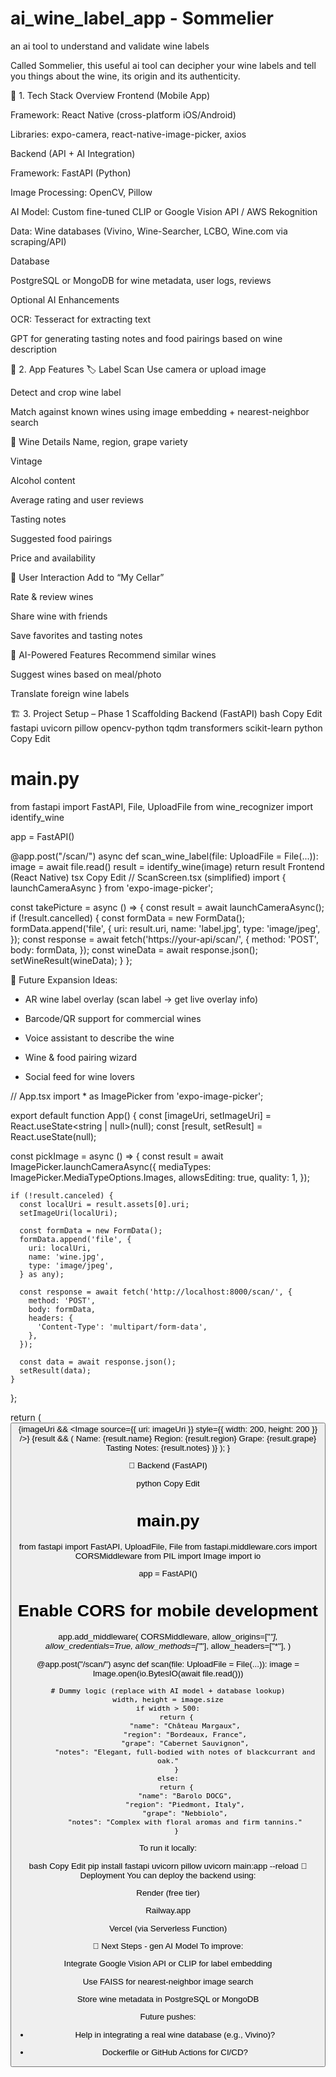 # ai_wine_label_app - Sommelier
an ai tool to understand and validate wine labels


Called Sommelier, this useful ai tool can decipher your wine labels and tell you things about the wine, its origin and its authenticity.


🔧 1. Tech Stack Overview
Frontend (Mobile App)

Framework: React Native (cross-platform iOS/Android)

Libraries: expo-camera, react-native-image-picker, axios

Backend (API + AI Integration)

Framework: FastAPI (Python)

Image Processing: OpenCV, Pillow

AI Model: Custom fine-tuned CLIP or Google Vision API / AWS Rekognition

Data: Wine databases (Vivino, Wine-Searcher, LCBO, Wine.com via scraping/API)

Database

PostgreSQL or MongoDB for wine metadata, user logs, reviews

Optional AI Enhancements

OCR: Tesseract for extracting text

GPT for generating tasting notes and food pairings based on wine description

📲 2. App Features
🏷️ Label Scan
Use camera or upload image

Detect and crop wine label

Match against known wines using image embedding + nearest-neighbor search

📄 Wine Details
Name, region, grape variety

Vintage

Alcohol content

Average rating and user reviews

Tasting notes

Suggested food pairings

Price and availability

📝 User Interaction
Add to “My Cellar”

Rate & review wines

Share wine with friends

Save favorites and tasting notes

🧠 AI-Powered Features
Recommend similar wines

Suggest wines based on meal/photo

Translate foreign wine labels

🏗️ 3. Project Setup – Phase 1 Scaffolding
Backend (FastAPI)
bash
Copy
Edit
fastapi
uvicorn
pillow
opencv-python
tqdm
transformers
scikit-learn
python
Copy
Edit
# main.py
from fastapi import FastAPI, File, UploadFile
from wine_recognizer import identify_wine

app = FastAPI()

@app.post("/scan/")
async def scan_wine_label(file: UploadFile = File(...)):
    image = await file.read()
    result = identify_wine(image)
    return result
Frontend (React Native)
tsx
Copy
Edit
// ScanScreen.tsx (simplified)
import { launchCameraAsync } from 'expo-image-picker';

const takePicture = async () => {
  const result = await launchCameraAsync();
  if (!result.cancelled) {
    const formData = new FormData();
    formData.append('file', {
      uri: result.uri,
      name: 'label.jpg',
      type: 'image/jpeg',
    });
    const response = await fetch('https://your-api/scan/', {
      method: 'POST',
      body: formData,
    });
    const wineData = await response.json();
    setWineResult(wineData);
  }
};

🔮 Future Expansion Ideas:
- AR wine label overlay (scan label → get live overlay info)

- Barcode/QR support for commercial wines

- Voice assistant to describe the wine

- Wine & food pairing wizard

- Social feed for wine lovers


// App.tsx
import * as ImagePicker from 'expo-image-picker';

export default function App() {
  const [imageUri, setImageUri] = React.useState<string | null>(null);
  const [result, setResult] = React.useState<any>(null);

  const pickImage = async () => {
    const result = await ImagePicker.launchCameraAsync({
      mediaTypes: ImagePicker.MediaTypeOptions.Images,
      allowsEditing: true,
      quality: 1,
    });

    if (!result.canceled) {
      const localUri = result.assets[0].uri;
      setImageUri(localUri);

      const formData = new FormData();
      formData.append('file', {
        uri: localUri,
        name: 'wine.jpg',
        type: 'image/jpeg',
      } as any);

      const response = await fetch('http://localhost:8000/scan/', {
        method: 'POST',
        body: formData,
        headers: {
          'Content-Type': 'multipart/form-data',
        },
      });

      const data = await response.json();
      setResult(data);
    }
  };

  return (
    <View className="flex-1 justify-center items-center bg-white">
      <Button title="Scan Wine Label" onPress={pickImage} />
      {imageUri && <Image source={{ uri: imageUri }} style={{ width: 200, height: 200 }} />}
      {result && (
        <View className="mt-4">
          <Text>Name: {result.name}</Text>
          <Text>Region: {result.region}</Text>
          <Text>Grape: {result.grape}</Text>
          <Text>Tasting Notes: {result.notes}</Text>
        </View>
      )}
    </View>
  );
}

🧠 Backend (FastAPI)

python
Copy
Edit
# main.py
from fastapi import FastAPI, UploadFile, File
from fastapi.middleware.cors import CORSMiddleware
from PIL import Image
import io

app = FastAPI()

# Enable CORS for mobile development
app.add_middleware(
    CORSMiddleware,
    allow_origins=["*"],
    allow_credentials=True,
    allow_methods=["*"],
    allow_headers=["*"],
)

@app.post("/scan/")
async def scan(file: UploadFile = File(...)):
    image = Image.open(io.BytesIO(await file.read()))

    # Dummy logic (replace with AI model + database lookup)
    width, height = image.size
    if width > 500:
        return {
            "name": "Château Margaux",
            "region": "Bordeaux, France",
            "grape": "Cabernet Sauvignon",
            "notes": "Elegant, full-bodied with notes of blackcurrant and oak."
        }
    else:
        return {
            "name": "Barolo DOCG",
            "region": "Piedmont, Italy",
            "grape": "Nebbiolo",
            "notes": "Complex with floral aromas and firm tannins."
        }
To run it locally:

bash
Copy
Edit
pip install fastapi uvicorn pillow
uvicorn main:app --reload
🚀 Deployment
You can deploy the backend using:

Render (free tier)

Railway.app

Vercel (via Serverless Function)

🔮 Next Steps - gen AI Model
To improve:

Integrate Google Vision API or CLIP for label embedding

Use FAISS for nearest-neighbor image search

Store wine metadata in PostgreSQL or MongoDB

Future pushes:

- Help in integrating a real wine database (e.g., Vivino)?

- Dockerfile or GitHub Actions for CI/CD?
